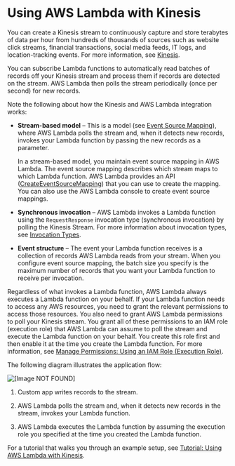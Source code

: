 # Using AWS Lambda with Kinesis<a name="with-kinesis"></a>

You can create a Kinesis stream to continuously capture and store terabytes of data per hour from hundreds of thousands of sources such as website click streams, financial transactions, social media feeds, IT logs, and location\-tracking events\. For more information, see [Kinesis](https://aws.amazon.com/kinesis/)\. 

You can subscribe Lambda functions to automatically read batches of records off your Kinesis stream and process them if records are detected on the stream\. AWS Lambda then polls the stream periodically \(once per second\) for new records\.

Note the following about how the Kinesis and AWS Lambda integration works:

+ **Stream\-based model** – This is a model \(see [Event Source Mapping](java-invocation-options.md#intro-invocation-modes)\), where AWS Lambda polls the stream and, when it detects new records, invokes your Lambda function by passing the new records as a parameter\. 

  In a stream\-based model, you maintain event source mapping in AWS Lambda\. The event source mapping describes which stream maps to which Lambda function\. AWS Lambda provides an API \([CreateEventSourceMapping](API_CreateEventSourceMapping.md)\) that you can use to create the mapping\. You can also use the AWS Lambda console to create event source mappings\. 

+ **Synchronous invocation** – AWS Lambda invokes a Lambda function using the `RequestResponse` invocation type \(synchronous invocation\) by polling the Kinesis Stream\. For more information about invocation types, see [Invocation Types](java-invocation-options.md)\. 

+ **Event structure** – The event your Lambda function receives is a collection of records AWS Lambda reads from your stream\. When you configure event source mapping, the batch size you specify is the maximum number of records that you want your Lambda function to receive per invocation\.

Regardless of what invokes a Lambda function, AWS Lambda always executes a Lambda function on your behalf\. If your Lambda function needs to access any AWS resources, you need to grant the relevant permissions to access those resources\. You also need to grant AWS Lambda permissions to poll your Kinesis stream\. You grant all of these permissions to an IAM role \(execution role\) that AWS Lambda can assume to poll the stream and execute the Lambda function on your behalf\. You create this role first and then enable it at the time you create the Lambda function\. For more information, see [Manage Permissions: Using an IAM Role \(Execution Role\)](intro-permission-model.md#lambda-intro-execution-role)\.

The following diagram illustrates the application flow:

![\[Image NOT FOUND\]](http://docs.aws.amazon.com/lambda/latest/dg/images/kinesis-pull-10.png)

1. Custom app writes records to the stream\.

1. AWS Lambda polls the stream and, when it detects new records in the stream, invokes your Lambda function\.

1. AWS Lambda executes the Lambda function by assuming the execution role you specified at the time you created the Lambda function\.

For a tutorial that walks you through an example setup, see [Tutorial: Using AWS Lambda with Kinesis](with-kinesis-example.md)\.